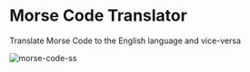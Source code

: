 # Morse Code Translator

Translate Morse Code to the English language and vice-versa

![morse-code-ss](https://user-images.githubusercontent.com/40429566/161841152-c005924e-22ff-4562-aacf-701ed7edb121.png)
